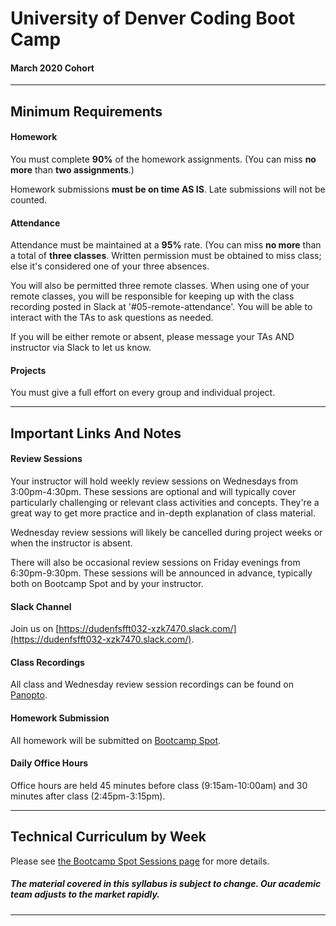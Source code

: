 # University of Denver Coding Boot Camp

#### March 2020 Cohort 

-----------------------------------------

## Minimum Requirements


#### Homework


You must complete **90%** of the homework assignments. (You can miss **no more** than **two assignments**.)


Homework submissions **must be on time AS IS**. Late submissions will not be counted.


#### Attendance


Attendance must be maintained at a **95%** rate. (You can miss **no more** than a total of **three classes**. Written permission must be obtained to miss class; else it's considered one of your three absences. 

You will also be permitted three remote classes. When using one of your remote classes, you will be responsible for keeping up with the class recording posted in Slack at '#05-remote-attendance'. You will be able to interact with the TAs to ask questions as needed. 

If you will be either remote or absent, please message your TAs AND instructor via Slack to let us know.


#### Projects


You must give a full effort on every group and individual project.


-----------------------------------------


## Important Links And Notes

#### Review Sessions

Your instructor will hold weekly review sessions on Wednesdays from 3:00pm-4:30pm. These sessions are optional and will typically cover particularly challenging or relevant class activities and concepts. They're a great way to get more practice and in-depth explanation of class material. 

Wednesday review sessions will likely be cancelled during project weeks or when the instructor is absent. 

There will also be occasional review sessions on Friday evenings from 6:30pm-9:30pm. These sessions will be announced in advance, typically both on Bootcamp Spot and by your instructor.


#### Slack Channel


Join us on [https://dudenfsfft032-xzk7470.slack.com/](https://dudenfsfft032-xzk7470.slack.com/).


#### Class Recordings


All class and Wednesday review session recordings can be found on [Panopto](https://codingbootcamp.hosted.panopto.com/Panopto/Pages/Sessions/List.aspx#folderID=%22cf6a9761-8036-42bd-a616-ab7a000ee1a4%22).


#### Homework Submission


All homework will be submitted on [Bootcamp Spot](http://bootcampspot.com).


#### Daily Office Hours

Office hours are held 45 minutes before class (9:15am-10:00am) and 30 minutes after class (2:45pm-3:15pm).


-----------------------------------------
## Technical Curriculum by Week

Please see [the Bootcamp Spot Sessions page](https://bootcampspot.com/sessions) for more details.

##### The material covered in this syllabus is subject to change. Our academic team adjusts to the market rapidly.

-----------------------------------------



